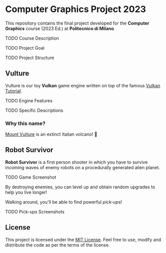 # Computer Graphics Project 2023

This repository contains the final project developed for the **Computer Graphics** course (2023 Ed.) at **Politecnico di Milano**.

TODO Course Description

TODO Project Goal

TODO Project Structure

## Vulture

Vulture is our toy **Vulkan** game engine written on top of the famous [Vulkan Tutorial](https://vulkan-tutorial.com).

TODO Engine Features

TODO Specific Descriptions

### Why this name?

[Mount Vulture](https://en.wikipedia.org/wiki/Monte_Vulture) is an extinct Italian volcano! :volcano:


## Robot Survivor

**Robot Survivor** is a first person shooter in which you have to survive incoming waves of enemy robots on a procedurally generated alien planet.

TODO Game Screenshot

By destroying enemies, you can level up and obtain random upgrades to help you live longer!

Walking around, you'll be able to find powerful *pick-ups*!

TODO Pick-ups Screenshots

## License

This project is licensed under the [MIT License](LICENSE). Feel free to use, modify and distribute the code as per the terms of the license.
